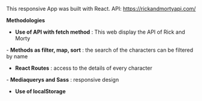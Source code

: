 This responsive App was built with React.
API: https://rickandmortyapi.com/

**Methodologies**
- **Use of API with fetch method** : This web display the API of Rick and Morty

- **Methods as filter, map, sort** : the search of the characters can be filtered by name

- **React Routes** : access to the details of every character

- **Mediaquerys and Sass** : responsive design

- **Use of localStorage**
